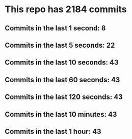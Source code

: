 # This repo has 2184 commits

## Commits in the last 1 second: 8
## Commits in the last 5 seconds: 22
## Commits in the last 10 seconds: 43
## Commits in the last 60 seconds: 43
## Commits in the last 120 seconds: 43
## Commits in the last 10 minutes: 43
## Commits in the last 1 hour: 43
